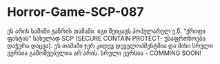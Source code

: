 # Horror-Game-SCP-087
ეს არის საშიში ჟანრის თამაში. იგი შეიცავს პოპულარულ ე.წ. "ქრიფი ფასტას" სახელად  SCP (SECURE CONTAIN PROTECT- უსაფრთხოება  დაჭერა დაცვა). ეს თამაში ჯერ კიდევ დეველოპმენტშია და მისი სრული ვერსია გამოშვებულია არ არის. სრული ვერსია - COMMING SOON!
